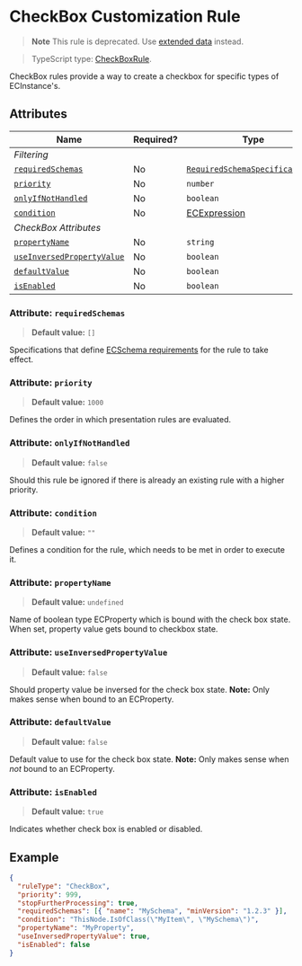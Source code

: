 # CheckBox Customization Rule

> **Note** This rule is deprecated. Use [extended data](./ExtendedDataUsage.md#customize-tree-node-item-checkbox) instead.

> TypeScript type: [CheckBoxRule]($presentation-common).

CheckBox rules provide a way to create a checkbox for specific types of ECInstance's.

## Attributes

| Name                                                              | Required? | Type                                                                 | Default     |
| ----------------------------------------------------------------- | --------- | -------------------------------------------------------------------- | ----------- |
| *Filtering*                                                       |
| [`requiredSchemas`](#attribute-requiredschemas)                   | No        | [`RequiredSchemaSpecification[]`](../RequiredSchemaSpecification.md) | `[]`        |
| [`priority`](#attribute-priority)                                 | No        | `number`                                                             | `1000`      |
| [`onlyIfNotHandled`](#attribute-onlyifnothandled)                 | No        | `boolean`                                                            | `false`     |
| [`condition`](#attribute-condition)                               | No        | [ECExpression](./ECExpressions.md#rule-condition)                    | `""`        |
| *CheckBox Attributes*                                             |
| [`propertyName`](#attribute-propertyname)                         | No        | `string`                                                             | `undefined` |
| [`useInversedPropertyValue`](#attribute-useinversedpropertyvalue) | No        | `boolean`                                                            | `false`     |
| [`defaultValue`](#attribute-defaultvalue)                         | No        | `boolean`                                                            | `false`     |
| [`isEnabled`](#attribute-isenabled)                               | No        | `boolean`                                                            | `true`      |

### Attribute: `requiredSchemas`

> **Default value:** `[]`

Specifications that define [ECSchema requirements](../RequiredSchemaSpecification.md) for the rule to take effect.

### Attribute: `priority`

> **Default value:** `1000`

Defines the order in which presentation rules are evaluated.

### Attribute: `onlyIfNotHandled`

> **Default value:** `false`

Should this rule be ignored if there is already an existing rule with a higher priority.

### Attribute: `condition`

> **Default value:** `""`

Defines a condition for the rule, which needs to be met in order to execute it.

### Attribute: `propertyName`

> **Default value:** `undefined`

Name of boolean type ECProperty which is bound with the check box state. When set, property value gets bound to checkbox state.

### Attribute: `useInversedPropertyValue`

> **Default value:** `false`

Should property value be inversed for the check box state. **Note:** Only makes sense when bound to an ECProperty.

### Attribute: `defaultValue`

> **Default value:** `false`

Default value to use for the check box state. **Note:** Only makes sense when *not* bound to an ECProperty.

### Attribute: `isEnabled`

> **Default value:** `true`

Indicates whether check box is enabled or disabled.

## Example

```JSON
{
  "ruleType": "CheckBox",
  "priority": 999,
  "stopFurtherProcessing": true,
  "requiredSchemas": [{ "name": "MySchema", "minVersion": "1.2.3" }],
  "condition": "ThisNode.IsOfClass(\"MyItem\", \"MySchema\")",
  "propertyName": "MyProperty",
  "useInversedPropertyValue": true,
  "isEnabled": false
}
```
